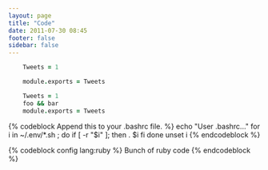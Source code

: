 ```yaml
---
layout: page
title: "Code"
date: 2011-07-30 08:45
footer: false
sidebar: false
---
```


``` coffeescript
    Tweets = 1

    module.exports = Tweets
```

``` coffeescript
    Tweets = 1
    foo && bar
    module.exports = Tweets
```

{% codeblock Append this to your .bashrc file. %}
echo "User .bashrc..."
for i in ~/.env/*.sh ; do
if [ -r "$i" ]; then
. $i
fi
done
unset i
{% endcodeblock %}

{% codeblock config lang:ruby %}
Bunch of ruby code
{% endcodeblock %}
